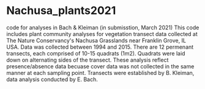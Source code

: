 # Nachusa_plants2021
code for analyses in Bach &amp; Kleiman (in submisstion, March 2021)
This code includes plant community analyses for vegetation transect data collected at The Nature Conservancy's Nachusa Grasslands near Franklin Grove, IL USA. Data was collected between 1994 and 2015. There are 12 permenant transects, each comprised of 10-15 quadrats (1m2). Quadrats were laid down on alternating sides of the transect. These analysis reflect presence/absence data becuase cover data was not collected in the same manner at each sampling point. Transects were established by B. Kleiman, data analysis conducted by E. Bach.

